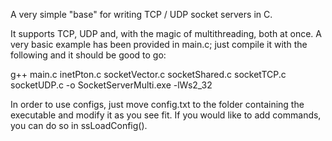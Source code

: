 A very simple "base" for writing TCP / UDP socket servers in C.


It supports TCP, UDP and, with the magic of multithreading, both at once. A very basic example has been provided in main.c; just compile it with the following and it should be good to go:

g++ main.c inetPton.c socketVector.c socketShared.c socketTCP.c socketUDP.c -o SocketServerMulti.exe -lWs2_32


In order to use configs, just move config.txt to the folder containing the executable and modify it as you see fit. If you would like to add commands, you can do so in ssLoadConfig().